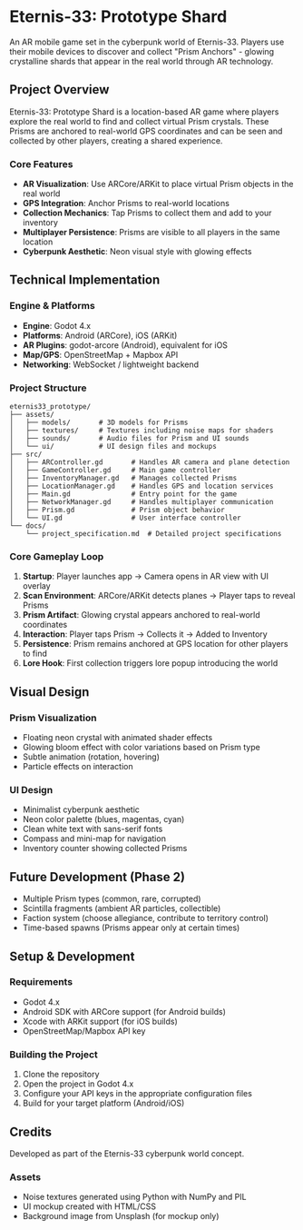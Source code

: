 # Eternis-33: Prototype Shard

An AR mobile game set in the cyberpunk world of Eternis-33. Players use their mobile devices to discover and collect "Prism Anchors" - glowing crystalline shards that appear in the real world through AR technology.

## Project Overview

Eternis-33: Prototype Shard is a location-based AR game where players explore the real world to find and collect virtual Prism crystals. These Prisms are anchored to real-world GPS coordinates and can be seen and collected by other players, creating a shared experience.

### Core Features

- **AR Visualization**: Use ARCore/ARKit to place virtual Prism objects in the real world
- **GPS Integration**: Anchor Prisms to real-world locations
- **Collection Mechanics**: Tap Prisms to collect them and add to your inventory
- **Multiplayer Persistence**: Prisms are visible to all players in the same location
- **Cyberpunk Aesthetic**: Neon visual style with glowing effects

## Technical Implementation

### Engine & Platforms
- **Engine**: Godot 4.x
- **Platforms**: Android (ARCore), iOS (ARKit)
- **AR Plugins**: godot-arcore (Android), equivalent for iOS
- **Map/GPS**: OpenStreetMap + Mapbox API
- **Networking**: WebSocket / lightweight backend

### Project Structure

```
eternis33_prototype/
├── assets/
│   ├── models/       # 3D models for Prisms
│   ├── textures/     # Textures including noise maps for shaders
│   ├── sounds/       # Audio files for Prism and UI sounds
│   └── ui/           # UI design files and mockups
├── src/
│   ├── ARController.gd       # Handles AR camera and plane detection
│   ├── GameController.gd     # Main game controller
│   ├── InventoryManager.gd   # Manages collected Prisms
│   ├── LocationManager.gd    # Handles GPS and location services
│   ├── Main.gd               # Entry point for the game
│   ├── NetworkManager.gd     # Handles multiplayer communication
│   ├── Prism.gd              # Prism object behavior
│   └── UI.gd                 # User interface controller
└── docs/
    └── project_specification.md  # Detailed project specifications
```

### Core Gameplay Loop

1. **Startup**: Player launches app → Camera opens in AR view with UI overlay
2. **Scan Environment**: ARCore/ARKit detects planes → Player taps to reveal Prisms
3. **Prism Artifact**: Glowing crystal appears anchored to real-world coordinates
4. **Interaction**: Player taps Prism → Collects it → Added to Inventory
5. **Persistence**: Prism remains anchored at GPS location for other players to find
6. **Lore Hook**: First collection triggers lore popup introducing the world

## Visual Design

### Prism Visualization
- Floating neon crystal with animated shader effects
- Glowing bloom effect with color variations based on Prism type
- Subtle animation (rotation, hovering)
- Particle effects on interaction

### UI Design
- Minimalist cyberpunk aesthetic
- Neon color palette (blues, magentas, cyan)
- Clean white text with sans-serif fonts
- Compass and mini-map for navigation
- Inventory counter showing collected Prisms

## Future Development (Phase 2)

- Multiple Prism types (common, rare, corrupted)
- Scintilla fragments (ambient AR particles, collectible)
- Faction system (choose allegiance, contribute to territory control)
- Time-based spawns (Prisms appear only at certain times)

## Setup & Development

### Requirements
- Godot 4.x
- Android SDK with ARCore support (for Android builds)
- Xcode with ARKit support (for iOS builds)
- OpenStreetMap/Mapbox API key

### Building the Project
1. Clone the repository
2. Open the project in Godot 4.x
3. Configure your API keys in the appropriate configuration files
4. Build for your target platform (Android/iOS)

## Credits

Developed as part of the Eternis-33 cyberpunk world concept.

### Assets
- Noise textures generated using Python with NumPy and PIL
- UI mockup created with HTML/CSS
- Background image from Unsplash (for mockup only)